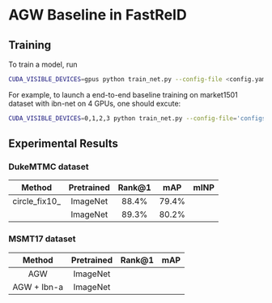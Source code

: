 # AGW Baseline in FastReID

## Training

To train a model, run

```bash
CUDA_VISIBLE_DEVICES=gpus python train_net.py --config-file <config.yaml>
```

For example, to launch a end-to-end baseline training on market1501 dataset with ibn-net on 4 GPUs, 
one should excute:

```bash
CUDA_VISIBLE_DEVICES=0,1,2,3 python train_net.py --config-file='configs/baseline_ibn_market1501.yml'
```

## Experimental Results

### DukeMTMC dataset

| Method | Pretrained | Rank@1 | mAP | mINP |
| :---: | :---: | :---: |:---: | :---: |
| circle_fix10_ |  ImageNet | 88.4% | 79.4% | |
|  | ImageNet | 89.3% | 80.2% | |

### MSMT17 dataset

| Method | Pretrained | Rank@1 | mAP |
| :---: | :---: | :---: |:---: |
| AGW | ImageNet | | |
| AGW + Ibn-a | ImageNet | |
